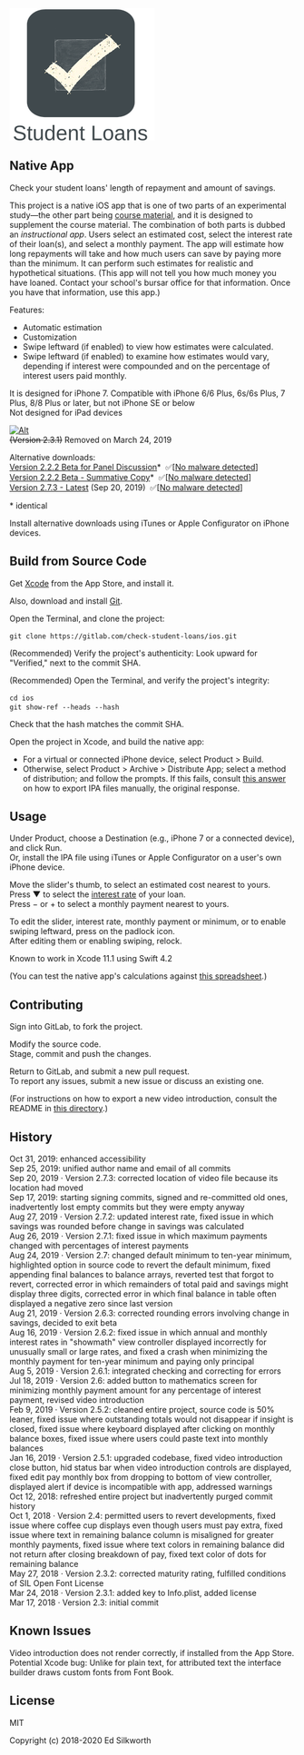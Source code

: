 ![Alt](./app_icon_and_logo.png "Check Student Loans")

## Native App

Check your student loans' length of repayment and amount of savings.

This project is a native iOS app that is one of two parts of an experimental study&mdash;the other part being [course material](https://gitlab.com/check-student-loans/course-material "Click here to locate the course material."), and it is designed to supplement the course material.
The combination of both parts is dubbed an *instructional app*. Users select an estimated cost, select the interest rate of their loan(s), and select a monthly payment.
The app will estimate how long repayments will take and how much users can save by paying more than the minimum. It can perform such estimates for realistic and hypothetical situations.
(This app will not tell you how much money you have loaned. Contact your school's bursar office for that information. Once you have that information, use this app.)

Features:
* Automatic estimation
* Customization
* Swipe leftward (if enabled) to view how estimates were calculated.
* Swipe leftward (if enabled) to examine how estimates would vary, depending if interest were compounded and on the percentage of interest users paid monthly.

It is designed for iPhone 7. Compatible with iPhone 6/6 Plus, 6s/6s Plus, 7 Plus, 8/8 Plus or later, but not iPhone SE or below \
Not designed for iPad devices

[![Alt](./badge-unavailable.png "Download on the App Store.")](https://itunes.apple.com/us/app/student-loans/id1260436932?mt=8) \
~~(Version 2.3.1)~~ Removed on March 24, 2019

Alternative downloads: \
[Version 2.2.2 Beta for Panel Discussion](https://gitlab.com/check-student-loans/ios/-/blob/d7c304192a5a8827b98536c862d8f1510f73ade4/Archives/panel_discussion.ipa "Click here to access the download link.")* &nbsp;:white_check_mark:[[No malware detected](https://www.virustotal.com/gui/file/ace2008e882942ece20cc21ea0f0a1fd85abb3797e05c9d37baaa53f2119fb7c/detection)] \
[Version 2.2.2 Beta - Summative Copy](https://gitlab.com/check-student-loans/ios/-/blob/d7c304192a5a8827b98536c862d8f1510f73ade4/Archives/summative.ipa "Click here to access the download link.")* &nbsp;:white_check_mark:[[No malware detected](https://www.virustotal.com/gui/file/ace2008e882942ece20cc21ea0f0a1fd85abb3797e05c9d37baaa53f2119fb7c/detection)] \
[Version 2.7.3 - Latest](https://gitlab.com/check-student-loans/ios/-/blob/d7c304192a5a8827b98536c862d8f1510f73ade4/Archives/latest.ipa "Click here to access the download link.") (Sep 20, 2019) &nbsp;:white_check_mark:[[No malware detected](https://www.virustotal.com/gui/file/aac4f84aaf8fc01f3ef63ef37cc1236be45e10070f5cecfd5299928048cb0e7b/detection)]

\* identical

Install alternative downloads using iTunes or Apple Configurator on iPhone devices.

## Build from Source Code

Get [Xcode](https://itunes.apple.com/us/app/xcode/id497799835?mt=12 "Click here to visit the App Store.") from the App Store, and install it.

Also, download and install [Git](https://git-scm.com/downloads "Click here to access the download link.").

Open the Terminal, and clone the project:
```
git clone https://gitlab.com/check-student-loans/ios.git
```

(Recommended) Verify the project's authenticity: Look upward for "Verified," next to the commit SHA.

(Recommended) Open the Terminal, and verify the project's integrity:
```
cd ios
git show-ref --heads --hash
```
Check that the hash matches the commit SHA.

Open the project in Xcode, and build the native app:
* For a virtual or connected iPhone device, select Product > Build.
* Otherwise, select Product > Archive > Distribute App; select a method of distribution; and follow the prompts. If this fails, consult [this answer](https://stackoverflow.com/questions/1191989/create-ipa-for-iphone#1494310 "Click here to reveal the answer.") on how to export IPA files manually, the original response.

## Usage

Under Product, choose a Destination (e.g., iPhone 7 or a connected device), and click Run. \
Or, install the IPA file using iTunes or Apple Configurator on a user's own iPhone device.

Move the slider's thumb, to select an estimated cost nearest to yours. \
Press &#x25BC; to select the [interest rate](https://studentaid.ed.gov/sa/types/loans/interest-rates "Click here to visit the office of Federal Student Aid.") of your loan. \
Press &minus; or &#43; to select a monthly payment nearest to yours.

To edit the slider, interest rate, monthly payment or minimum, or to enable swiping leftward, press on the padlock icon. \
After editing them or enabling swiping, relock.

Known to work in Xcode 11.1 using Swift 4.2

(You can test the native app's calculations against [this spreadsheet](https://gitlab.com/check-student-loans/other-resources/blob/master/checking_calculations.xlsx "Click here to view the spreadsheet.").)

## Contributing

Sign into GitLab, to fork the project.

Modify the source code. \
Stage, commit and push the changes.

Return to GitLab, and submit a new pull request. \
To report any issues, submit a new issue or discuss an existing one.

(For instructions on how to export a new video introduction, consult the README in [this directory](./Video/ "Click here to access the directory.").)

## History

Oct 31, 2019: enhanced accessibility \
Sep 25, 2019: unified author name and email of all commits \
Sep 20, 2019 &middot; Version 2.7.3: corrected location of video file because its location had moved \
Sep 17, 2019: starting signing commits, signed and re-committed old ones, inadvertently lost empty commits but they were empty anyway \
Aug 27, 2019 &middot; Version 2.7.2: updated interest rate, fixed issue in which savings was rounded before change in savings was calculated \
Aug 26, 2019 &middot; Version 2.7.1: fixed issue in which maximum payments changed with percentages of interest payments \
Aug 24, 2019 &middot; Version 2.7: changed default minimum to ten-year minimum, highlighted option in source code to revert the default minimum, fixed appending final balances to balance arrays, reverted test that forgot to revert, corrected error in which remainders of total paid and savings might display three digits, corrected error in which final balance in table often displayed a negative zero since last version \
Aug 21, 2019 &middot; Version 2.6.3: corrected rounding errors involving change in savings, decided to exit beta \
Aug 16, 2019 &middot; Version 2.6.2: fixed issue in which annual and monthly interest rates in "showmath" view controller displayed incorrectly for unusually small or large rates, and fixed a crash when minimizing the monthly payment for ten-year minimum and paying only principal \
Aug 5, 2019 &middot; Version 2.6.1: integrated checking and correcting for errors \
Jul 18, 2019 &middot; Version 2.6: added button to mathematics screen for minimizing monthly payment amount for any percentage of interest payment, revised video introduction \
Feb 9, 2019 &middot; Version 2.5.2: cleaned entire project, source code is 50% leaner, fixed issue where outstanding totals would not disappear if insight is closed, fixed issue where keyboard displayed after clicking on monthly balance boxes, fixed issue where users could paste text into monthly balances \
Jan 16, 2019 &middot; Version 2.5.1: upgraded codebase, fixed video introduction close button, hid status bar when video introduction controls are displayed, fixed edit pay monthly box from dropping to bottom of view controller, displayed alert if device is incompatible with app, addressed warnings \
Oct 12, 2018: refreshed entire project but inadvertently purged commit history \
Oct 1, 2018 &middot; Version 2.4: permitted users to revert developments, fixed issue where coffee cup displays even though users must pay extra, fixed issue where text in remaining balance column is misaligned for greater monthly payments, fixed issue where text colors in remaining balance did not return after closing breakdown of pay, fixed text color of dots for remaining balance \
May 27, 2018 &middot; Version 2.3.2: corrected maturity rating, fulfilled conditions of SIL Open Font License \
Mar 24, 2018 &middot; Version 2.3.1: added key to Info.plist, added license \
Mar 17, 2018 &middot; Version 2.3: initial commit

## Known Issues

Video introduction does not render correctly, if installed from the App Store. \
Potential Xcode bug: Unlike for plain text, for attributed text the interface builder draws custom fonts from Font Book.

## License

MIT

Copyright (c) 2018-2020 Ed Silkworth